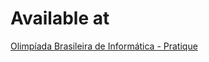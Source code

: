 # Available at
[Olimpíada Brasileira de Informática - Pratique](https://olimpiada.ic.unicamp.br/pratique/)
